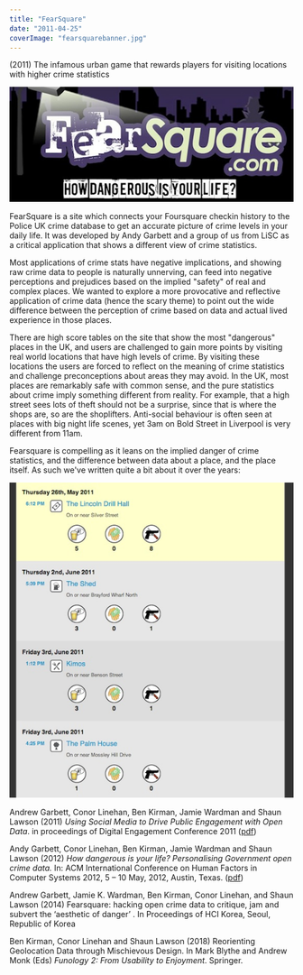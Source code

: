 ```yaml
---
title: "FearSquare"
date: "2011-04-25"
coverImage: "fearsquarebanner.jpg"
---
```


(2011) The infamous urban game that rewards players for visiting locations with higher crime statistics

![Logo](images/fearsquarebanner.jpg)

FearSquare is a site which connects your Foursquare checkin history to the Police UK crime database to get an accurate picture of crime levels in your daily life. It was developed by Andy Garbett and a group of us from LiSC as a critical application that shows a different view of crime statistics.

Most applications of crime stats have negative implications, and showing raw crime data to people is naturally unnerving, can feed into negative perceptions and prejudices based on the implied "safety" of real and complex places. We wanted to explore a more provocative and reflective application of crime data (hence the scary theme) to point out the wide difference between the perception of crime based on data and actual lived experience in those places.

There are high score tables on the site that show the most "dangerous" places in the UK, and users are challenged to gain more points by visiting real world locations that have high levels of crime. By visiting these locations the users are forced to reflect on the meaning of crime statistics and challenge preconceptions about areas they may avoid. In the UK, most places are remarkably safe with common sense, and the pure statistics about crime imply something different from reality. For example, that a high street sees lots of theft should not be a surprise, since that is where the shops are, so are the shoplifters. Anti-social behaviour is often seen at places with big night life scenes, yet 3am on Bold Street in Liverpool is very different from 11am.

Fearsquare is compelling as it leans on the implied danger of crime statistics, and the difference between data about a place, and the place itself. As such we've written quite a bit about it over the years:

![Example high score table for Fearsquare showing "dangerous" locations](images/myfearsquare.jpg)

Andrew Garbett, Conor Linehan, Ben Kirman, Jamie Wardman and Shaun Lawson (2011) _Using Social Media to Drive Public Engagement with Open Data_. in proceedings of Digital Engagement Conference 2011 ([pdf](http://de2011.computing.dundee.ac.uk/wp-content/uploads/2011/10/Using-social-media-to-drive-public-engagement-with-open-data.pdf))

Andy Garbett, Conor Linehan, Ben Kirman, Jamie Wardman and Shaun Lawson (2012) _How dangerous is your life? Personalising Government open crime data._ In: ACM International Conference on Human Factors in Computer Systems 2012, 5 – 10 May, 2012, Austin, Texas. ([pdf](http://eprints.lincoln.ac.uk/5734/))

Andrew Garbett, Jamie K. Wardman, Ben Kirman, Conor Linehan, and Shaun Lawson (2014) Fearsquare: hacking open crime data to critique, jam and subvert the ‘aesthetic of danger’ . In Proceedings of HCI Korea, Seoul, Republic of Korea

Ben Kirman, Conor Linehan and Shaun Lawson (2018) Reorienting Geolocation Data through Mischievous Design. In Mark Blythe and Andrew Monk (Eds) _Funology 2: From Usability to Enjoyment_. Springer.
